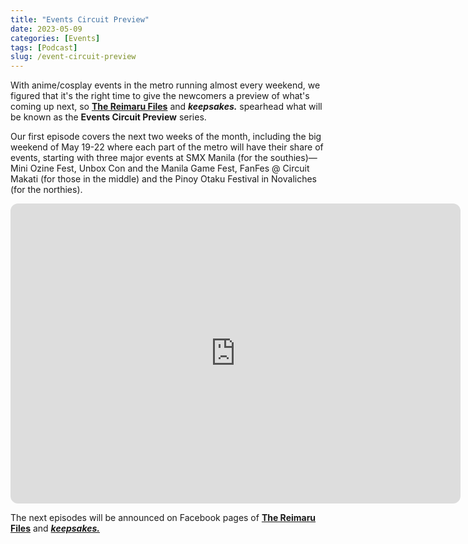 ```yaml
---
title: "Events Circuit Preview"
date: 2023-05-09
categories: [Events]
tags: [Podcast]
slug: /event-circuit-preview
---
```


With anime/cosplay events in the metro running almost every weekend, we figured that it's the right time to give the newcomers a preview of what's coming up next, so **[The Reimaru Files](https://reimarufiles.com)** and **_keepsakes._** spearhead what will be known as the **Events Circuit Preview** series.

Our first episode covers the next two weeks of the month, including the big weekend of May 19-22 where each part of the metro will have their share of events, starting with three major events at SMX Manila (for the southies)—Mini Ozine Fest, Unbox Con and the Manila Game Fest, FanFes @ Circuit Makati (for those in the middle) and the Pinoy Otaku Festival in Novaliches (for the northies).

<iframe data-testid="embed-iframe" style="border-radius:12px" src="https://open.spotify.com/embed/episode/2DxDmupDz1TO1aQYgeQpfG/video?utm_source=generator" width="720" height="480" frameBorder="0" allowfullscreen="" allow="autoplay; clipboard-write; encrypted-media; fullscreen; picture-in-picture" loading="lazy"></iframe>

The next episodes will be announced on Facebook pages of **[The Reimaru Files](https://www.facebook.com/reimarufiles/)** and _**[keepsakes.](https://facebook.com/jayagonoyweb/)**_
